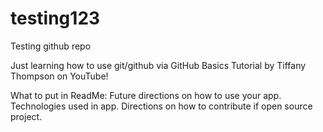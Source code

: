 # testing123
Testing github repo

Just learning how to use git/github via GitHub Basics Tutorial by Tiffany Thompson on YouTube!

What to put in ReadMe:
Future directions on how to use your app.
Technologies used in app.
Directions on how to contribute if open source project.
